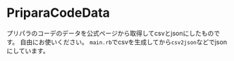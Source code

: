 # PriparaCodeData
プリパラのコーデのデータを公式ページから取得してcsvとjsonにしたものです。
自由にお使いください。
`main.rb`でcsvを生成してから`csv2json`などでjsonにしています。
